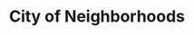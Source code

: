 ---
pid: ch833
title: City of Neighborhoods
location_transcription: City Hall
coordinates: "[-75.164475637709, 39.952483994747]"
zipcode: '19403'
gen_neighborhood: 
neighborhood: 
outside_phl: 'Norristown PA '
age: '47'
age_range: 40-49
instagram: 
image_file_name: ch_833.jpg
proposal_transcription: We all come from the same tree
topic: Neighborhoods
topic_summary: 0, 0
type: Tree
keywords_other: 
credit: Shawn Marie Freeman
image_labels: |-
  Philly Living
  -Mt. Airy -West Oak Lane -East Oak Lane -Logan -North Phila -Center City -Fern rock -South Philly -Northern Liberties -Parkside West -Brewerytown -Fishtown -Kennsington
twitter: 
facebook: 
permalink: "/monuments/ch833/"
layout: item-page
---
